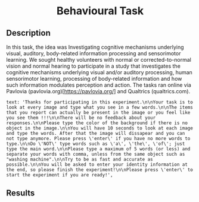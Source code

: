 <h1 align="center">Behavioural Task</h1>
<h2 align="left">Description</h2>

In this task, the idea was Investigating cognitive mechanisms underlying visual, auditory, body-related information processing and sensorimotor learning. We sought healthy volunteers with normal or corrected-to-normal vision and normal hearing to participate in a study that investigates the cognitive mechanisms underlying visual and/or auditory processing, human sensorimotor learning, processing of body-related information and how such information modulates perception and action. The tasks ran online via Pavlovia (pavlovia.org)[https://pavlovia.org/] and Qualtrics (qualtrics.com). 

    text: 'Thanks for participating in this experiment.\n\nYour task is to look at every image and type what you see in a few words.\n\nThe items that you report can actually be present in the image or you feel like you see them !!!\n\nThere will be no feedback about your responses.\n\nPlease type the color of the background if there is no object in the image.\n\nYou will have 10 seconds to look at each image and type the words. After that the image will dissapear and you can not type anymore. Please press \'enter\' if you have no more words to type.\n\nDo \'NOT\' type words such as \'a\', \'the\', \'of\'; just type the main word.\n\nPlease type a maximum of 5 words (or less) and separate your words with comma, unless from the same object such as "washing machine".\n\nTry to be as fast and accurate as possible.\n\nYou will be asked to enter your identity information at the end, so please finish the experiment!\n\nPlease press \'enter\' to start the experiment if you are ready!',


<h2 align="left">Results</h2>
